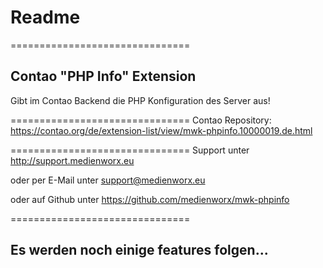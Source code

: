 # Readme
===============================

## Contao "PHP Info" Extension
Gibt im Contao Backend die PHP Konfiguration des Server aus!

===============================
Contao Repository:
https://contao.org/de/extension-list/view/mwk-phpinfo.10000019.de.html

===============================
Support unter 
http://support.medienworx.eu

oder per E-Mail unter 
support@medienworx.eu

oder auf Github unter 
https://github.com/medienworx/mwk-phpinfo

===============================

## Es werden noch einige features folgen...

